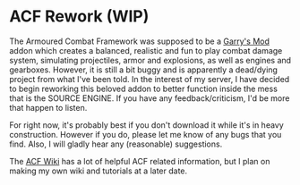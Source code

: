 # ACF Rework (WIP)

The Armoured Combat Framework was supposed to be a [Garry's Mod][] addon which creates a balanced, realistic and fun to play combat damage system, simulating projectiles, armor and explosions, as well as engines and gearboxes. However, it is still a bit buggy and is apparently a dead/dying project from what I've been told. In the interest of my server, I have decided to begin reworking this beloved addon to better function inside the mess that is the SOURCE ENGINE. If you have any feedback/criticism, I'd be more that happen to listen.

For right now, it's probably best if you don't download it while it's in heavy construction. However if you do, please let me know of any bugs that you find. Also, I will gladly hear any (reasonable) suggestions.

The [ACF Wiki][] has a lot of helpful ACF related information, but I plan on making my own wiki and tutorials at a later date.
  
[Garry's Mod]: <http://garrysmod.com/>
[ACF Issues]: <https://github.com/C3RV0/ACF/issues>
[ACF Wiki]: <https://github.com/nrlulz/ACF/wiki>
